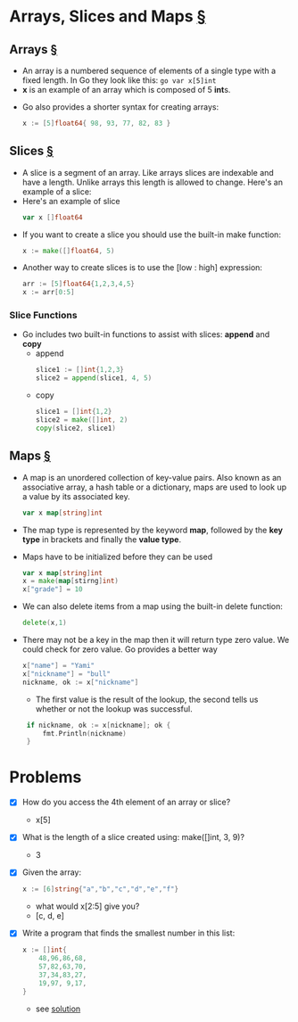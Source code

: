 # Arrays, Slices and Maps [§](https://www.golang-book.com/books/intro/6)

## Arrays [§](https://www.golang-book.com/books/intro/6#section1)

  - An array is a numbered sequence of elements of a single type with a fixed length. In Go they look like this:
        ```go
        var x[5]int
        ```
 - **x** is an example of an array which is composed of 5 **int**s.
 + Go also provides a shorter syntax for creating arrays:
    ```go
    x := [5]float64{ 98, 93, 77, 82, 83 }
    ```

## Slices  [§](https://www.golang-book.com/books/intro/6#section2)
- A slice is a segment of an array. Like arrays slices are indexable and have a length. Unlike arrays this length is allowed to change. Here's an example of a slice:
- Here's an example of slice
    ```go
    var x []float64
    ```
- If you want to create a slice you should use the built-in make function:
    ```go
    x := make([]float64, 5)
    ```
- Another way to create slices is to use the [low : high] expression:
    ```go
    arr := [5]float64{1,2,3,4,5}
    x := arr[0:5]
    ```
### Slice Functions
- Go includes two built-in functions to assist with slices: **append** and **copy**
    - append
        ```go
        slice1 := []int{1,2,3}
        slice2 = append(slice1, 4, 5)
        ```
    - copy
        ```go
        slice1 = []int{1,2}
        slice2 = make([]int, 2)
        copy(slice2, slice1)
        ```
## Maps [§](https://www.golang-book.com/books/intro/6#section3)
- A map is an unordered collection of key-value pairs. Also known as an associative array, a hash table or a dictionary, maps are used to look up a value by its associated key.

    ```go
    var x map[string]int
    ```
- The map type is represented by the keyword **map**, followed by the **key type** in brackets and finally the **value type**.

-  Maps have to be initialized before they can be used
    ```go
    var x map[string]int
    x = make(map[stirng]int)
    x["grade"] = 10
    ```
- We can also delete items from a map using the built-in delete function:
    ```go
    delete(x,1)
    ```
- There may not be a key in the map then it will return type zero value. We could check for zero value. Go provides a better way
    ```go
    x["name"] = "Yami"
	x["nickname"] = "bull"
	nickname, ok := x["nickname"]
    ```
    - The first value is the result of the lookup, the second tells us whether or not the lookup was successful.
    ```go
     if nickname, ok := x[nickname]; ok {
         fmt.Println(nickname)
     }
    ```

# Problems
- [x] How do you access the 4th element of an array or slice?
    - x[5]

- [x] What is the length of a slice created using: make([]int, 3, 9)?
    - 3
- [x] Given the array:

    ```go
    x := [6]string{"a","b","c","d","e","f"}
    ```
    - what would x[2:5] give you?
    - [c, d, e]
- [x] Write a program that finds the smallest number in this list:
    ```go
    x := []int{
        48,96,86,68,
        57,82,63,70,
        37,34,83,27,
        19,97, 9,17,
    }
    ```
    - see [solution](./min/main.go)
